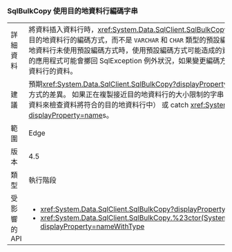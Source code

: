 ### <a name="sqlbulkcopy-uses-destination-column-encoding-for-strings"></a>SqlBulkCopy 使用目的地資料行編碼字串

|   |   |
|---|---|
|詳細資料|將資料插入資料行時，<xref:System.Data.SqlClient.SqlBulkCopy?displayProperty=name> 會使用目的地資料行的編碼方式，而不是 <code>VARCHAR</code> 和 <code>CHAR</code> 類型的預設編碼方式。 這項變更可排除當目的地資料行未使用預設編碼方式時，使用預設編碼方式可能造成的資料損毀。 在罕見的情況下，現有的應用程式可能會擲回 SqlException 例外狀況，如果變更編碼方式後產生的太大而無法放入目的地資料行的資料。|
|建議|預期<xref:System.Data.SqlClient.SqlBulkCopy?displayProperty=name>不再損毀資料，因為編碼方式的差異。 如果正在複製接近目的地資料行的大小限制的字串，它可能必須是預先編碼 （要複製資料來檢查資料將符合的目的地資料行中） 或 catch <xref:System.Data.SqlClient.SqlException?displayProperty=name>s。|
|範圍|Edge|
|版本|4.5|
|類型|執行階段|
|受影響的 API|<ul><li><xref:System.Data.SqlClient.SqlBulkCopy?displayProperty=nameWithType></li><li><xref:System.Data.SqlClient.SqlBulkCopy.%23ctor(System.Data.SqlClient.SqlConnection)?displayProperty=nameWithType></li></ul>|

